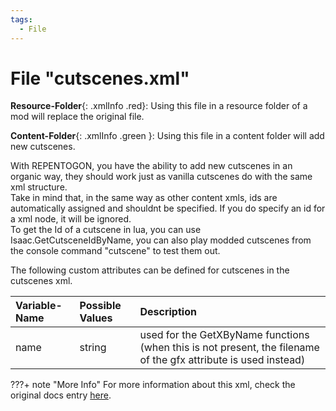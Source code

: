 ```yaml
---
tags:
  - File
---
```

# File "cutscenes.xml"

**Resource-Folder**{: .xmlInfo .red}: Using this file in a resource folder of a mod will replace the original file.

**Content-Folder**{: .xmlInfo .green }: Using this file in a content folder will add new cutscenes.

With REPENTOGON, you have the ability to add new cutscenes in an organic way, they should work just as vanilla cutscenes do with the same xml structure.   
Take in mind that, in the same way as other content xmls, ids are automatically assigned and shouldnt be specified. If you do specify an id for a xml node, it will be ignored.    
To get the Id of a cutscene in lua, you can use Isaac.GetCutsceneIdByName, you can also play modded cutscenes from the console command "cutscene" to test them out.

The following custom attributes can be defined for cutscenes in the cutscenes xml.

| Variable-Name | Possible Values | Description |
|:--|:--|:--|
|name|string|used for the GetXByName functions (when this is not present, the filename of the gfx attribute is used instead)|

???+ note "More Info"
    For more information about this xml, check the original docs entry [here](https://wofsauge.github.io/IsaacDocs/rep/xml/cutscenes.html).